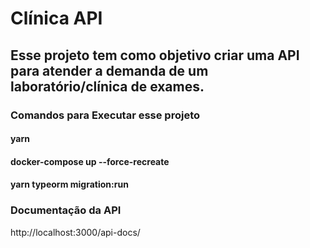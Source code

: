 # Clínica API
 
## Esse projeto tem como objetivo criar uma API para atender a demanda de um laboratório/clínica de exames.
 
### Comandos para Executar esse projeto
 #### yarn
 #### docker-compose up --force-recreate
 #### yarn typeorm migration:run
 
### Documentação da API
http://localhost:3000/api-docs/

